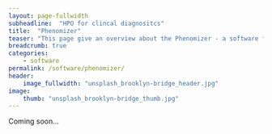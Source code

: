 ```yaml
---
layout: page-fullwidth
subheadline:  "HPO for clincal diagnositcs"
title:  "Phenomizer"
teaser: "This page give an overview about the Phenomizer - a software for clincal diagnostics using the HPO"
breadcrumb: true
categories:
    - software
permalink: /software/phenomizer/
header:
    image_fullwidth: "unsplash_brooklyn-bridge_header.jpg"
image:
    thumb: "unsplash_brooklyn-bridge_thumb.jpg"
---
```



Coming soon...